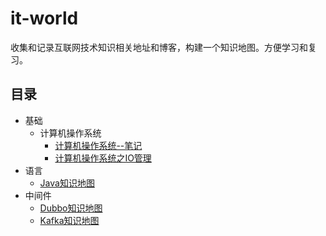 # it-world
收集和记录互联网技术知识相关地址和博客，构建一个知识地图。方便学习和复习。


## 目录
- 基础
   - 计算机操作系统
     - [计算机操作系统--笔记](https://github.com/CyC2018/Interview-Notebook/blob/master/notes/计算机操作系统.md) 
     - [计算机操作系统之IO管理](https://blog.csdn.net/shentanweilan9/article/details/54017502)  
- 语言
  - [Java知识地图](language/java.md) 
- 中间件
  - [Dubbo知识地图](middleware/dubbo.md)
  - [Kafka知识地图](middleware/kafka.md)

